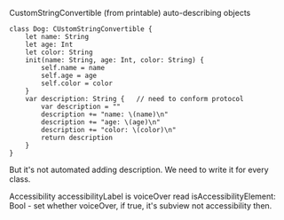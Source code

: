CustomStringConvertible (from printable)
    auto-describing objects

    class Dog: CUstomStringConvertible {
        let name: String
        let age: Int
        let color: String
        init(name: String, age: Int, color: String) {
            self.name = name
            self.age = age
            self.color = color
        }
        var description: String {   // need to conform protocol
            var description = ""
            description += "name: \(name)\n"
            description += "age: \(age)\n"
            description += "color: \(color)\n"
            return description
        }
    }

But it's not automated adding description. We need to write it for every class.


Accessibility 
accessibilityLabel is voiceOver read
isAccessibilityElement: Bool - set whether voiceOver, if true, it's subview not accessibility then.

